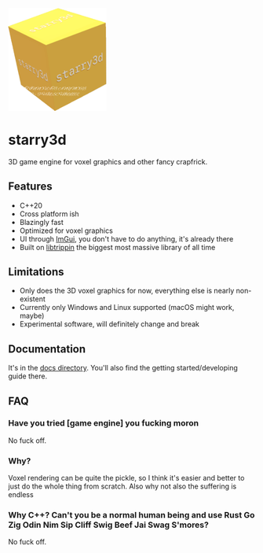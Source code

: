 <img src="./docs/logo.png" alt="&quot;can't innovate anymore my ass&quot; - phil schiller" width="200">

# starry3d

3D game engine for voxel graphics and other fancy crapfrick.

## Features

- C++20
- Cross platform ish
- Blazingly fast
- Optimized for voxel graphics
- UI through [ImGui](https://github.com/ocornut/imgui), you don't have to do anything, it's
  already there
- Built on [libtrippin](https://github.com/hellory4n/libtrippin) the biggest most massive library of all time

## Limitations

- Only does the 3D voxel graphics for now, everything else is nearly non-existent
- Currently only Windows and Linux supported (macOS might work, maybe)
- Experimental software, will definitely change and break

## Documentation

It's in the [docs directory](./docs/README.md). You'll also find the getting started/developing guide there.

## FAQ

### Have you tried \[game engine] you fucking moron

No fuck off.

### Why?

Voxel rendering can be quite the pickle, so I think it's easier and better to just do the whole thing
from scratch. Also why not also the suffering is endless

### Why C++? Can't you be a normal human being and use Rust Go Zig Odin Nim Sip Cliff Swig Beef Jai Swag S'mores?

No fuck off.
